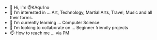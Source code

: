 - 👋 Hi, I’m @KAqu1no
- 👀 I’m interested in ... Art, Technology, Martial Arts, Travel, Music and all their forms.
- 🌱 I’m currently learning ... Computer Science
- 💞️ I’m looking to collaborate on ... Beginner friendly projects
- 📫 How to reach me ... via PM

<!---
KAqu1no/KAqu1no is a ✨ special ✨ repository because its `README.md` (this file) appears on your GitHub profile.
You can click the Preview link to take a look at your changes.
--->
